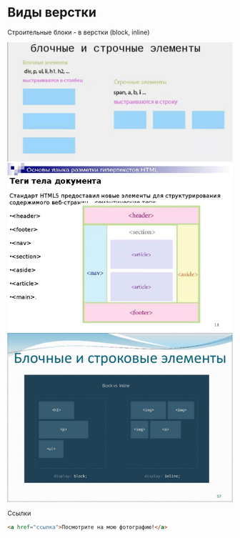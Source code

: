 # Виды верстки



Строительные блоки - в верстки (block, inline)

![Alt for Imsage](../html/images/block-element.jpg)
![Alt for Imsage](../html/images/block-element-2.jpg)
![Alt for Imsage](../html/images/block-element-3.jpg)

Ссылки

```html
<a href="ссылка">Посмотрите на мою фотографию!</a>
```